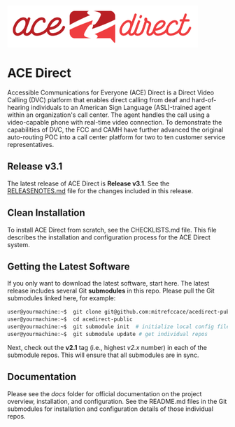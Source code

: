 ![](images/adsmall.png)

# ACE Direct

Accessible Communications for Everyone (ACE) Direct is a Direct Video Calling (DVC) platform that enables direct calling from deaf and hard-of-hearing individuals to an American Sign Language (ASL)-trained agent within an organization's call center. The agent handles the call using a video-capable phone with real-time video connection. To demonstrate the capabilities of DVC, the FCC and CAMH have further advanced the original auto-routing POC into a call center platform for two to ten customer service representatives.

## Release v3.1

The latest release of ACE Direct is **Release v3.1**. See the [RELEASENOTES.md](RELEASENOTES.md) file for the changes included in this release.

## Clean Installation

To install ACE Direct from scratch, see the CHECKLISTS.md file. This file describes the installation and configuration process for the ACE Direct system.

## Getting the Latest Software

If you only want to download the latest software, start here. The latest release includes several Git **submodules** in this repo. Please pull the Git submodules linked here, for example:

```sh
user@yourmachine:~$  git clone git@github.com:mitrefccace/acedirect-public.git  # get top repo
user@yourmachine:~$  cd acedirect-public
user@yourmachine:~$  git submodule init  # initialize local config file
user@yourmachine:~$  git submodule update # get individual repos
```

Next, check out the **v2.1** tag (i.e., highest *v2.x* number) in each of the submodule repos. This will ensure that all submodules are in sync.

## Documentation
Please see the *docs* folder for official documentation on the project overview, installation, and configuration. See the README.md files in the Git submodules for installation and configuration details of those individual repos.
